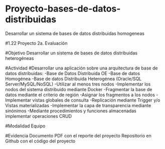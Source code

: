 # Proyecto-bases-de-datos-distribuidas
Desarrollar un sistema de bases de datos distribuidas homogeneas

#1.22 Proyecto 2a. Evaluación

#Objetivo
Desarrollar un sistema de bases de datos distribuidas heterogéneas

#Actividad
#Desarrollar una aplicación sobre una arquitectura de base de datos distribuidas:
-Base de Datos Distribuida OE
-Base de datos Homogénea
-Base de datos Distribuida Heterogénea (Oracle/SQL Server/MySQL/NoSQL)
-Utilizar al menos tres nodos
-Implementar los nodos del sistema distribuido mediante Docker
-Fragmentar la base de datos mediante el criterio de región
-Asignar los fragmentos a los nodos
-Implementar vistas globales de consulta
-Replicación mediante Trigger y/o Vistas materializadas
-Implementar la capa de transparencia mediante sinónimos
-Mediante procedimientos y funciones almacenadas implementar operaciones CRUD

#Modalidad
Equipo

#Evidencia
Documento PDF con el reporte del proyecto
Repositorio en Github con el código del proyecto
